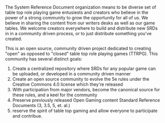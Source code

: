 The System Reference Document organization means to be diverse set of table top role playing game entusiests and creators who believe in the power of a strong community to grow the opportunity for all of us. We believe in sharing the content from our writers desks as well as our game tables. We welcome creators everywhere to build and distribute new SRDs in in a community driven process, or to just distribute something you've created.

This is an open source, community driven project dedicated to creating "open" as opposed to "closed" table top role playing games (TTRPG). This community has several distinct goals:

1. Create a centralized repository where SRDs for any popular game can be uploaded, or developed in a community driven manner
2. Create an open source community to evolve the 5e rules under the Creative Commons 4.0 license which they're released 
3. With participation from major vendors, become the canonical source for these rules, and a keel for the community
4. Preserve previously released Open Gaming content Standard Reference Documents (3, 3.5, 5, et. al.)
5. reserve the spirit of table top gaming and allow everyone to participate and contribue.
